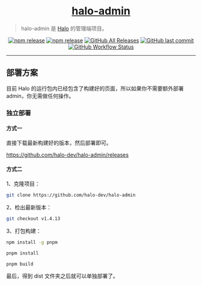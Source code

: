 <h1 align="center"><a href="https://github.com/halo-dev" target="_blank">halo-admin</a></h1>

> halo-admin 是 [Halo](https://github.com/halo-dev/halo) 的管理端项目。

<p align="center">
<a href="https://www.npmjs.com/package/halo-admin"><img alt="npm release" src="https://img.shields.io/npm/v/halo-admin?style=flat-square"/></a>
<a href="https://www.jsdelivr.com/package/npm/halo-admin"><img alt="npm release" src="https://data.jsdelivr.com/v1/package/npm/halo-admin/badge"/></a>
<a href="https://github.com/halo-dev/halo-admin/releases"><img alt="GitHub All Releases" src="https://img.shields.io/github/downloads/halo-dev/halo-admin/total.svg?style=flat-square"></a>
<a href="https://github.com/halo-dev/halo-admin/commits"><img alt="GitHub last commit" src="https://img.shields.io/github/last-commit/halo-dev/halo-admin.svg?style=flat-square"></a>
<a href="https://github.com/halo-dev/halo-admin/actions"><img alt="GitHub Workflow Status" src="https://img.shields.io/github/workflow/status/halo-dev/halo-admin/Halo%20Admin%20CI?style=flat-square"/></a>
</p>

------------------------------

## 部署方案

目前 Halo 的运行包内已经包含了构建好的页面，所以如果你不需要额外部署 admin，你无需做任何操作。

### 独立部署

#### 方式一

直接下载最新构建好的版本，然后部署即可。

https://github.com/halo-dev/halo-admin/releases

#### 方式二

1、克隆项目：

```bash
git clone https://github.com/halo-dev/halo-admin
```

2、检出最新版本：

```bash
git checkout v1.4.13
```

3、打包构建：

```bash
npm install -g pnpm

pnpm install

pnpm build
```

最后，得到 dist 文件夹之后就可以单独部署了。
